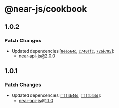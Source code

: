 # @near-js/cookbook

## 1.0.2

### Patch Changes

- Updated dependencies [[`8ee564c`](https://github.com/near/near-api-js/commit/8ee564c0f4786e3c9281892c73761bd6a9205074), [`c740afc`](https://github.com/near/near-api-js/commit/c740afc897208d26165c4f8b2aae6db70694e70b), [`726b795`](https://github.com/near/near-api-js/commit/726b795312230357aa2bb8a8db8a217a0f18a663)]:
  - near-api-js@2.0.0

## 1.0.1

### Patch Changes

- Updated dependencies [[`fff4b44d`](https://github.com/near/near-api-js/commit/fff4b44d6abaccfe8fd112053c5ac2dd0ce00577), [`fff4b44d`](https://github.com/near/near-api-js/commit/fff4b44d6abaccfe8fd112053c5ac2dd0ce00577)]:
  - near-api-js@1.1.0

